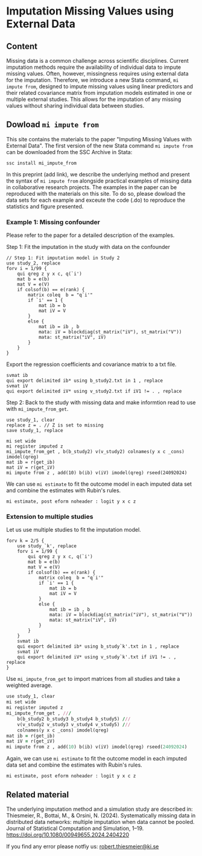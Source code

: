 # Imputation Missing Values using External Data

## Content
Missing data is a common challenge across scientific disciplines. Current imputation methods require the availability of individual data to impute missing values. Often, however, missingness requires using external data for the imputation. Therefore, we introduce a new Stata command, `mi impute from`, designed to impute missing values using linear predictors and their related covariance matrix from imputation models estimated in one or multiple external studies. This allows for the imputation of any missing values without sharing individual data between studies. 

## Dowload `mi impute from`
This site contains the materials to the paper "Imputing Missing Values with External Data". The first version of the new Stata command `mi impute from` can be downloaded from the SSC Archive in Stata:

`ssc install mi_impute_from`

In this preprint (add link), we describe the underlying method and present the syntax of `mi impute from` alongside practical examples of missing data in collaborative research projects. The examples in the paper can be reproduced with the materials on this site. To do so, please dowload the data sets for each example and exceute  the code (.do) to reproduce the statistics and figure presented.

### Example 1: Missing confounder
Please refer to the paper for a detailed description of the examples. 

Step 1: Fit the imputation in the study with data on the confounder
```
// Step 1: Fit imputation model in Study 2
use study_2, replace
forv i = 1/99 {
	qui qreg z y x c, q(`i')
	mat b = e(b)
	mat V = e(V)
	if colsof(b) == e(rank) {
		matrix coleq  b = "q`i'"
		if `i' == 1 {
			mat ib = b
			mat iV = V 
		}
		else {
			mat ib = ib , b
			mata: iV = blockdiag(st_matrix("iV"), st_matrix("V"))
			mata: st_matrix("iV", iV)
		}
	}				
}
```

Export the regression coefficients and covariance matrix to a txt file.

```
svmat ib 
qui export delimited ib* using b_study2.txt in 1 , replace 
svmat iV 
qui export delimited iV* using v_study2.txt if iV1 != . , replace 
```

Step 2: Back to the study with missing data and make informtion read to use with `mi_impute_from_get`. 

```
use study_1, clear
replace z = . // Z is set to missing
save study_1, replace

mi set wide
mi register imputed z
mi_impute_from_get , b(b_study2) v(v_study2) colnames(y x c _cons) imodel(qreg) 
mat ib = r(get_ib)
mat iV = r(get_iV)
mi impute from z , add(10) b(ib) v(iV) imodel(qreg) rseed(24092024)
```
                      
We can use `mi estimate` to fit the outcome model in each imputed data set and combine the estimates with Rubin's rules.

```
mi estimate, post eform noheader : logit y x c z
```

### Extension to multiple studies
Let us use multiple studies to fit the imputation model.

```
forv k = 2/5 {
	use study_`k', replace
	forv i = 1/99 {
		qui qreg z y x c, q(`i')
		mat b = e(b)
		mat V = e(V)
		if colsof(b) == e(rank) {
			matrix coleq  b = "q`i'"
			if `i' == 1 {
				mat ib = b
				mat iV = V 
			}
			else {
				mat ib = ib , b
				mata: iV = blockdiag(st_matrix("iV"), st_matrix("V"))
				mata: st_matrix("iV", iV)
			}
		}				
	}	
	svmat ib 
	qui export delimited ib* using b_study`k'.txt in 1 , replace 
	svmat iV 
	qui export delimited iV* using v_study`k'.txt if iV1 != . , replace 
}
```

Use `mi_impute_from_get` to import matrices from all studies and take a weighted average. 

```ruby
use study_1, clear 
mi set wide
mi register imputed z
mi_impute_from_get , ///
	b(b_study2 b_study3 b_study4 b_study5) ///
	v(v_study2 v_study3 v_study4 v_study5) ///
	colnames(y x c _cons) imodel(qreg) 
mat ib = r(get_ib)
mat iV = r(get_iV)
mi impute from z , add(10) b(ib) v(iV) imodel(qreg) rseed(24092024)
```

Again, we can use `mi estimate` to fit the outcome model in each imputed data set and combine the estimates with Rubin's rules.

```
mi estimate, post eform noheader : logit y x c z
```


## Related material
The underlying imputation method and a simulation study are described in: Thiesmeier, R., Bottai, M., & Orsini, N. (2024). Systematically missing data in distributed data networks: multiple imputation when data cannot be pooled. Journal of Statistical Computation and Simulation, 1–19. https://doi.org/10.1080/00949655.2024.2404220


If you find any error please notfiy us: robert.thiesmeier@ki.se
